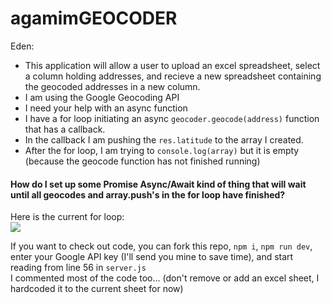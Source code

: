 # agamimGEOCODER

Eden: 
* This application will allow a user to upload an excel spreadsheet, select a column holding addresses, and recieve a new spreadsheet containing the geocoded addresses in a new column.
* I am using the Google Geocoding API
* I need your help with an async function
* I have a for loop initiating an async `geocoder.geocode(address)` function that has a callback.
* In the callback I am pushing the `res.latitude` to the array I created.
* After the for loop, I am trying to `console.log(array)` but it is empty (because the geocode function has not finished running)

#### How do I set up some Promise Async/Await kind of thing that will wait until all geocodes and array.push's in the for loop have finished?
Here is the current for loop:  
![](https://i.imgur.com/Ggk5CUc.png)

If you want to check out code, you can fork this repo, `npm i`, `npm run dev`, enter your Google API key (I'll send you mine to save time), and start reading from line 56  in `server.js`  
I commented most of the code too... (don't remove or add an excel sheet, I hardcoded it to the current sheet for now)
